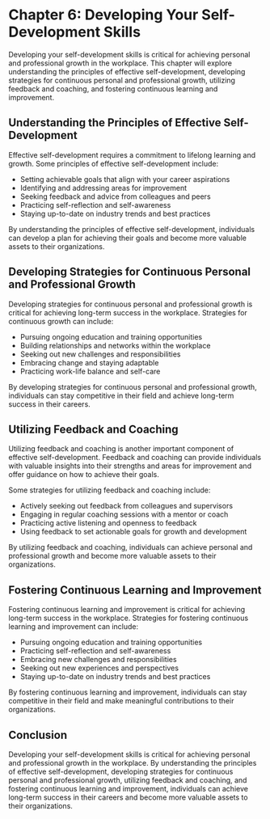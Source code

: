 Chapter 6: Developing Your Self-Development Skills
==================================================

Developing your self-development skills is critical for achieving personal and professional growth in the workplace. This chapter will explore understanding the principles of effective self-development, developing strategies for continuous personal and professional growth, utilizing feedback and coaching, and fostering continuous learning and improvement.

Understanding the Principles of Effective Self-Development
----------------------------------------------------------

Effective self-development requires a commitment to lifelong learning and growth. Some principles of effective self-development include:

* Setting achievable goals that align with your career aspirations
* Identifying and addressing areas for improvement
* Seeking feedback and advice from colleagues and peers
* Practicing self-reflection and self-awareness
* Staying up-to-date on industry trends and best practices

By understanding the principles of effective self-development, individuals can develop a plan for achieving their goals and become more valuable assets to their organizations.

Developing Strategies for Continuous Personal and Professional Growth
---------------------------------------------------------------------

Developing strategies for continuous personal and professional growth is critical for achieving long-term success in the workplace. Strategies for continuous growth can include:

* Pursuing ongoing education and training opportunities
* Building relationships and networks within the workplace
* Seeking out new challenges and responsibilities
* Embracing change and staying adaptable
* Practicing work-life balance and self-care

By developing strategies for continuous personal and professional growth, individuals can stay competitive in their field and achieve long-term success in their careers.

Utilizing Feedback and Coaching
-------------------------------

Utilizing feedback and coaching is another important component of effective self-development. Feedback and coaching can provide individuals with valuable insights into their strengths and areas for improvement and offer guidance on how to achieve their goals.

Some strategies for utilizing feedback and coaching include:

* Actively seeking out feedback from colleagues and supervisors
* Engaging in regular coaching sessions with a mentor or coach
* Practicing active listening and openness to feedback
* Using feedback to set actionable goals for growth and development

By utilizing feedback and coaching, individuals can achieve personal and professional growth and become more valuable assets to their organizations.

Fostering Continuous Learning and Improvement
---------------------------------------------

Fostering continuous learning and improvement is critical for achieving long-term success in the workplace. Strategies for fostering continuous learning and improvement can include:

* Pursuing ongoing education and training opportunities
* Practicing self-reflection and self-awareness
* Embracing new challenges and responsibilities
* Seeking out new experiences and perspectives
* Staying up-to-date on industry trends and best practices

By fostering continuous learning and improvement, individuals can stay competitive in their field and make meaningful contributions to their organizations.

Conclusion
----------

Developing your self-development skills is critical for achieving personal and professional growth in the workplace. By understanding the principles of effective self-development, developing strategies for continuous personal and professional growth, utilizing feedback and coaching, and fostering continuous learning and improvement, individuals can achieve long-term success in their careers and become more valuable assets to their organizations.
